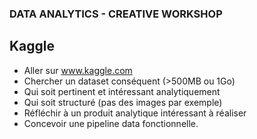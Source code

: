 ### DATA ANALYTICS - CREATIVE WORKSHOP

## Kaggle
- Aller sur www.kaggle.com
- Chercher un dataset conséquent (>500MB ou 1Go) 
- Qui soit pertinent et intéressant analytiquement
- Qui soit structuré (pas des images par exemple)
- Réfléchir à un produit analytique intéressant à réaliser
- Concevoir une pipeline data fonctionnelle.
